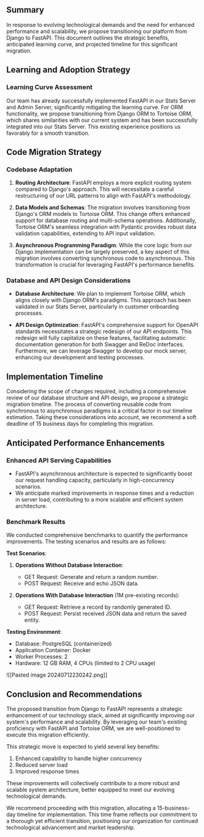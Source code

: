 ## Summary

In response to evolving technological demands and the need for enhanced performance and scalability, we propose transitioning our platform from Django to FastAPI. This document outlines the strategic benefits, anticipated learning curve, and projected timeline for this significant migration.

## Learning and Adoption Strategy

### Learning Curve Assessment

Our team has already successfully implemented FastAPI in our Stats Server and Admin Server, significantly mitigating the learning curve. For ORM functionality, we propose transitioning from Django ORM to Tortoise ORM, which shares similarities with our current system and has been successfully integrated into our Stats Server. This existing experience positions us favorably for a smooth transition.

## Code Migration Strategy

### Codebase Adaptation

1. **Routing Architecture**: FastAPI employs a more explicit routing system compared to Django's approach. This will necessitate a careful restructuring of our URL patterns to align with FastAPI's methodology.

2. **Data Models and Schemas**: The migration involves transitioning from Django's ORM models to Tortoise ORM. This change offers enhanced support for database routing and multi-schema operations. Additionally, Tortoise ORM's seamless integration with Pydantic provides robust data validation capabilities, extending to API input validation.

3. **Asynchronous Programming Paradigm**: While the core logic from our Django implementation can be largely preserved, a key aspect of this migration involves converting synchronous code to asynchronous. This transformation is crucial for leveraging FastAPI's performance benefits.

### Database and API Design Considerations

- **Database Architecture**: We plan to implement Tortoise ORM, which aligns closely with Django ORM's paradigms. This approach has been validated in our Stats Server, particularly in customer onboarding processes.

- **API Design Optimization**: FastAPI's comprehensive support for OpenAPI standards necessitates a strategic redesign of our API endpoints. This redesign will fully capitalize on these features, facilitating automatic documentation generation for both Swagger and ReDoc interfaces. Furthermore, we can leverage Swagger to develop our mock server, enhancing our development and testing processes.

## Implementation Timeline

Considering the scope of changes required, including a comprehensive review of our database structure and API design, we propose a strategic migration timeline. The process of converting reusable code from synchronous to asynchronous paradigms is a critical factor in our timeline estimation. Taking these considerations into account, we recommend a soft deadline of 15 business days for completing this migration.

## Anticipated Performance Enhancements

### Enhanced API Serving Capabilities

- FastAPI's asynchronous architecture is expected to significantly boost our request handling capacity, particularly in high-concurrency scenarios.
- We anticipate marked improvements in response times and a reduction in server load, contributing to a more scalable and efficient system architecture.

### Benchmark Results

We conducted comprehensive benchmarks to quantify the performance improvements. The testing scenarios and results are as follows:

**Test Scenarios**:

1. **Operations Without Database Interaction**:
   - GET Request: Generate and return a random number.
   - POST Request: Receive and echo JSON data.

2. **Operations With Database Interaction** (1M pre-existing records):
   - GET Request: Retrieve a record by randomly generated ID.
   - POST Request: Persist received JSON data and return the saved entity.

**Testing Environment**:
- Database: PostgreSQL (containerized)
- Application Container: Docker
- Worker Processes: 2
- Hardware: 12 GB RAM, 4 CPUs (limited to 2 CPU usage)

![[Pasted image 20240712230242.png]]

## Conclusion and Recommendations

The proposed transition from Django to FastAPI represents a strategic enhancement of our technology stack, aimed at significantly improving our system's performance and scalability. By leveraging our team's existing proficiency with FastAPI and Tortoise ORM, we are well-positioned to execute this migration efficiently.

This strategic move is expected to yield several key benefits:
1. Enhanced capability to handle higher concurrency
2. Reduced server load
3. Improved response times

These improvements will collectively contribute to a more robust and scalable system architecture, better equipped to meet our evolving technological demands.

We recommend proceeding with this migration, allocating a 15-business-day timeline for implementation. This time frame reflects our commitment to a thorough yet efficient transition, positioning our organization for continued technological advancement and market leadership.